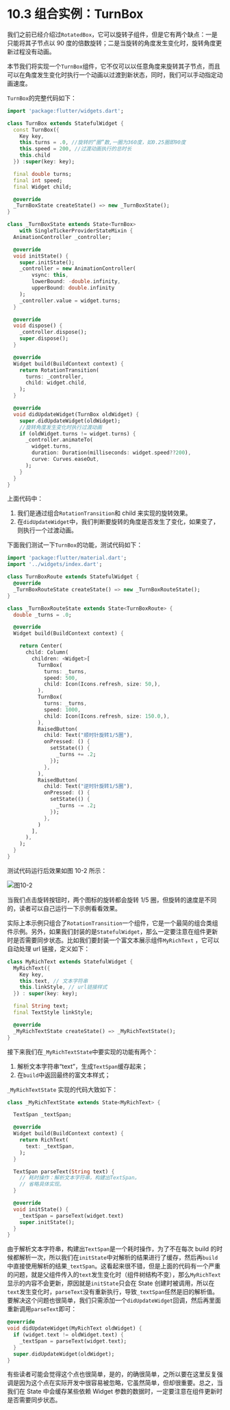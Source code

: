 # 10.3 组合实例：TurnBox

我们之前已经介绍过`RotatedBox`，它可以旋转子组件，但是它有两个缺点：一是只能将其子节点以 90 度的倍数旋转；二是当旋转的角度发生变化时，旋转角度更新过程没有动画。

本节我们将实现一个`TurnBox`组件，它不仅可以以任意角度来旋转其子节点，而且可以在角度发生变化时执行一个动画以过渡到新状态，同时，我们可以手动指定动画速度。

`TurnBox`的完整代码如下：

```dart
import 'package:flutter/widgets.dart';

class TurnBox extends StatefulWidget {
  const TurnBox({
    Key key,
    this.turns = .0, //旋转的“圈”数,一圈为360度，如0.25圈即90度
    this.speed = 200, //过渡动画执行的总时长
    this.child
  }) :super(key: key);

  final double turns;
  final int speed;
  final Widget child;

  @override
  _TurnBoxState createState() => new _TurnBoxState();
}

class _TurnBoxState extends State<TurnBox>
    with SingleTickerProviderStateMixin {
  AnimationController _controller;

  @override
  void initState() {
    super.initState();
    _controller = new AnimationController(
        vsync: this,
        lowerBound: -double.infinity,
        upperBound: double.infinity
    );
    _controller.value = widget.turns;
  }

  @override
  void dispose() {
    _controller.dispose();
    super.dispose();
  }

  @override
  Widget build(BuildContext context) {
    return RotationTransition(
      turns: _controller,
      child: widget.child,
    );
  }

  @override
  void didUpdateWidget(TurnBox oldWidget) {
    super.didUpdateWidget(oldWidget);
    //旋转角度发生变化时执行过渡动画
    if (oldWidget.turns != widget.turns) {
      _controller.animateTo(
        widget.turns,
        duration: Duration(milliseconds: widget.speed??200),
        curve: Curves.easeOut,
      );
    }
  }
}
```

上面代码中：

1. 我们是通过组合`RotationTransition`和 child 来实现的旋转效果。
2. 在`didUpdateWidget`中，我们判断要旋转的角度是否发生了变化，如果变了，则执行一个过渡动画。

下面我们测试一下`TurnBox`的功能，测试代码如下：

```dart
import 'package:flutter/material.dart';
import '../widgets/index.dart';

class TurnBoxRoute extends StatefulWidget {
  @override
  _TurnBoxRouteState createState() => new _TurnBoxRouteState();
}

class _TurnBoxRouteState extends State<TurnBoxRoute> {
  double _turns = .0;

  @override
  Widget build(BuildContext context) {

    return Center(
      child: Column(
        children: <Widget>[
          TurnBox(
            turns: _turns,
            speed: 500,
            child: Icon(Icons.refresh, size: 50,),
          ),
          TurnBox(
            turns: _turns,
            speed: 1000,
            child: Icon(Icons.refresh, size: 150.0,),
          ),
          RaisedButton(
            child: Text("顺时针旋转1/5圈"),
            onPressed: () {
              setState(() {
                _turns += .2;
              });
            },
          ),
          RaisedButton(
            child: Text("逆时针旋转1/5圈"),
            onPressed: () {
              setState(() {
                _turns -= .2;
              });
            },
          )
        ],
      ),
    );
  }
}
```

测试代码运行后效果如图 10-2 所示：

![图10-2](../imgs/10-2.png)

当我们点击旋转按钮时，两个图标的旋转都会旋转 1/5 圈，但旋转的速度是不同的，读者可以自己运行一下示例看看效果。

实际上本示例只组合了`RotationTransition`一个组件，它是一个最简的组合类组件示例。另外，如果我们封装的是`StatefulWidget`，那么一定要注意在组件更新时是否需要同步状态。比如我们要封装一个富文本展示组件`MyRichText` ，它可以自动处理 url 链接，定义如下：

```dart
class MyRichText extends StatefulWidget {
  MyRichText({
    Key key,
    this.text, // 文本字符串
    this.linkStyle, // url链接样式
  }) : super(key: key);

  final String text;
  final TextStyle linkStyle;

  @override
  _MyRichTextState createState() => _MyRichTextState();
}
```

接下来我们在`_MyRichTextState`中要实现的功能有两个：

1. 解析文本字符串“text”，生成`TextSpan`缓存起来；
2. 在`build`中返回最终的富文本样式；

`_MyRichTextState` 实现的代码大致如下：

```dart
class _MyRichTextState extends State<MyRichText> {

  TextSpan _textSpan;

  @override
  Widget build(BuildContext context) {
    return RichText(
      text: _textSpan,
    );
  }

  TextSpan parseText(String text) {
    // 耗时操作：解析文本字符串，构建出TextSpan。
    // 省略具体实现。
  }

  @override
  void initState() {
    _textSpan = parseText(widget.text)
    super.initState();
  }
}
```

由于解析文本字符串，构建出`TextSpan`是一个耗时操作，为了不在每次 build 的时候都解析一次，所以我们在`initState`中对解析的结果进行了缓存，然后再`build`中直接使用解析的结果`_textSpan`。这看起来很不错，但是上面的代码有一个严重的问题，就是父组件传入的`text`发生变化时（组件树结构不变），那么`MyRichText`显示的内容不会更新，原因就是`initState`只会在 State 创建时被调用，所以在`text`发生变化时，`parseText`没有重新执行，导致`_textSpan`任然是旧的解析值。要解决这个问题也很简单，我们只需添加一个`didUpdateWidget`回调，然后再里面重新调用`parseText`即可：

```dart
@override
void didUpdateWidget(MyRichText oldWidget) {
  if (widget.text != oldWidget.text) {
    _textSpan = parseText(widget.text);
  }
  super.didUpdateWidget(oldWidget);
}
```

有些读者可能会觉得这个点也很简单，是的，的确很简单，之所以要在这里反复强调是因为这个点在实际开发中很容易被忽略，它虽然简单，但却很重要。总之，当我们在 State 中会缓存某些依赖 Widget 参数的数据时，一定要注意在组件更新时是否需要同步状态。
